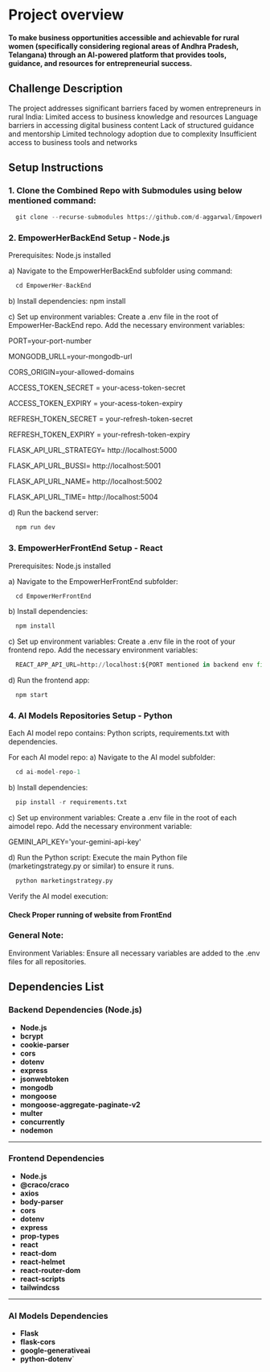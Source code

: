 # Project overview 

#### To make business opportunities accessible and achievable for rural women (specifically considering regional areas of Andhra Pradesh, Telangana) through an AI-powered platform that provides tools, guidance, and resources for entrepreneurial success.


## Challenge Description 

 The project addresses significant barriers faced by women entrepreneurs in rural India:
 Limited access to business knowledge and resources
 Language barriers in accessing digital business content
 Lack of structured guidance and mentorship
 Limited technology adoption due to complexity
 Insufficient access to business tools and networks


## Setup Instructions


### 1.  Clone the Combined Repo with Submodules using below mentioned command: 
```python
  git clone --recurse-submodules https://github.com/d-aggarwal/EmpowerHer-Combined.git

```


### 2. EmpowerHerBackEnd Setup - Node.js
  Prerequisites:  Node.js installed


a)  Navigate to the EmpowerHerBackEnd subfolder using command:
```python
  cd EmpowerHer-BackEnd
```


b)  Install dependencies: npm install



c)  Set up environment variables:
  Create a .env file in the root of EmpowerHer-BackEnd repo.
  Add the necessary environment variables:

PORT=your-port-number 

MONGODB_URLL=your-mongodb-url 

CORS_ORIGIN=your-allowed-domains 

ACCESS_TOKEN_SECRET = your-acess-token-secret

ACCESS_TOKEN_EXPIRY = your-acess-token-expiry

REFRESH_TOKEN_SECRET = your-refresh-token-secret

REFRESH_TOKEN_EXPIRY = your-refresh-token-expiry

FLASK_API_URL_STRATEGY= http://localhost:5000

FLASK_API_URL_BUSSI= http://localhost:5001

FLASK_API_URL_NAME= http://localhost:5002

FLASK_API_URL_TIME= http://localhost:5004




d)  Run the backend server:

```python
  npm run dev
```



### 3.  EmpowerHerFrontEnd Setup - React
  Prerequisites:
  Node.js installed



a)  Navigate to the EmpowerHerFrontEnd subfolder:

```python
  cd EmpowerHerFrontEnd
```


b)  Install dependencies:

```python
  npm install
```


c)  Set up environment variables:
  Create a .env file in the root of your frontend repo.
  Add the necessary environment variables:

```python
  REACT_APP_API_URL=http://localhost:${PORT mentioned in backend env file}
```


d)  Run the frontend app:
```python
  npm start
```



### 4.  AI Models Repositories Setup - Python

  Each AI model repo contains:
  Python scripts, 
  requirements.txt with dependencies.


  For each AI model repo:
a)  Navigate to the AI model subfolder:

```python
  cd ai-model-repo-1
```


b)  Install dependencies:

```python
  pip install -r requirements.txt
```


c)  Set up environment variables:
  Create a .env file in the root of each aimodel repo.
  Add the necessary environment variable:

  GEMINI_API_KEY='your-gemini-api-key'



d)  Run the Python script:
  Execute the main Python file (marketingstrategy.py or similar) to ensure it runs.

```python
  python marketingstrategy.py
```

  Verify the AI model execution:


####  Check Proper running of website from FrontEnd

###  General Note:
  Environment Variables: Ensure all necessary variables are added to the .env files for all repositories.



## Dependencies List

### Backend Dependencies (Node.js)

- **Node.js** 
- **bcrypt**   
- **cookie-parser**  
- **cors**
- **dotenv** 
- **express**  
- **jsonwebtoken**  
- **mongodb** 
- **mongoose** 
- **mongoose-aggregate-paginate-v2** 
- **multer** 
- **concurrently**
- **nodemon**  

---

### Frontend Dependencies

- **Node.js** 
- **@craco/craco**  
- **axios** 
- **body-parser**    
- **cors** 
- **dotenv** 
- **express**   
- **prop-types** 
- **react** 
- **react-dom**  
- **react-helmet**  
- **react-router-dom**  
- **react-scripts**  
- **tailwindcss**  

---

### AI Models Dependencies
- **Flask** 
- **flask-cors**  
- **google-generativeai**  
- **python-dotenv**`  
